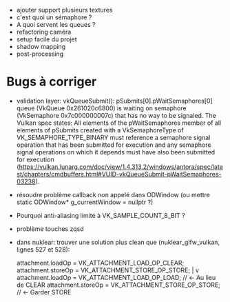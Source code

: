 - ajouter support plusieurs textures
- c'est quoi un sémaphore ?
- A quoi servent les queues ?
- refactoring caméra
- setup facile du projet
- shadow mapping
- post-processing

# Bugs à corriger

- validation layer: vkQueueSubmit(): pSubmits[0].pWaitSemaphores[0] queue (VkQueue 0x261020c6800) is waiting on semaphore (VkSemaphore 0x7c000000007c) that has no way to be signaled.
The Vulkan spec states: All elements of the pWaitSemaphores member of all elements of pSubmits created with a VkSemaphoreType of VK_SEMAPHORE_TYPE_BINARY must reference a semaphore signal operation that has been submitted for execution and any semaphore signal operations on which it depends must have also been submitted for execution (https://vulkan.lunarg.com/doc/view/1.4.313.2/windows/antora/spec/latest/chapters/cmdbuffers.html#VUID-vkQueueSubmit-pWaitSemaphores-03238).

- résoudre problème callback non appelé dans ODWindow (ou mettre static ODWindow* g_currentWindow = nullptr ?)

- Pourquoi anti-aliasing limité à VK_SAMPLE_COUNT_8_BIT ?

- problème touches zqsd

- dans nuklear: trouver une solution plus clean que (nuklear_glfw_vulkan, lignes 527 et 528):

    attachment.loadOp = VK_ATTACHMENT_LOAD_OP_CLEAR;
    attachment.storeOp = VK_ATTACHMENT_STORE_OP_STORE;
                    |
                    v
    attachment.loadOp = VK_ATTACHMENT_LOAD_OP_LOAD;      // ← Au lieu de CLEAR
    attachment.storeOp = VK_ATTACHMENT_STORE_OP_STORE;   // ← Garder STORE